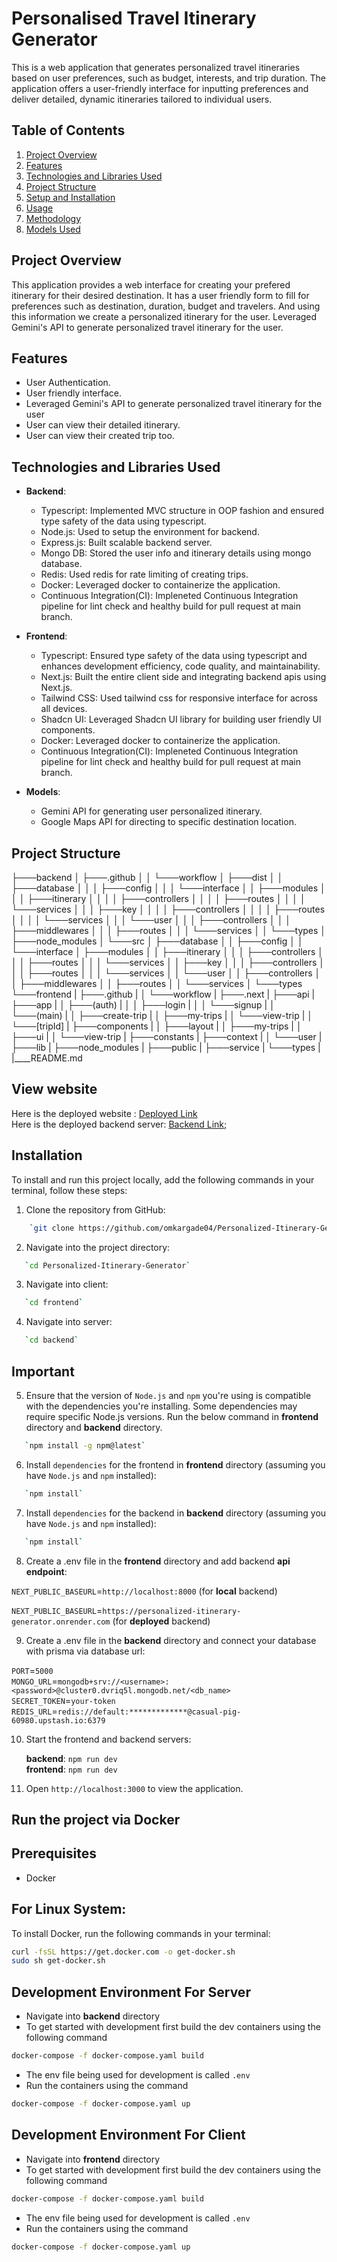 # Personalised Travel Itinerary Generator

This is a web application that generates personalized travel itineraries based on user preferences, such as budget, interests, and trip duration. The application offers a user-friendly interface for inputting preferences and deliver detailed, dynamic itineraries tailored to individual users.

## Table of Contents

1. [Project Overview](#project-overview)
2. [Features](#features)
3. [Technologies and Libraries Used](#technologies-and-libraries-used)
4. [Project Structure](#project-structure)
5. [Setup and Installation](#setup-and-installation)
6. [Usage](#usage)
7. [Methodology](#methodology)
8. [Models Used](#models-used)


## Project Overview

This application provides a web interface for creating your prefered itinerary for their desired destination. It has a user friendly form to fill for preferences such as destination, duration, budget and travelers. And using this information we create a personalized itinerary for the user. Leveraged Gemini's API to generate personalized travel itinerary for the user.

## Features

- User Authentication.
- User friendly interface.
- Leveraged Gemini's API to generate personalized travel itinerary for the user
- User can view their detailed itinerary.
- User can view their created trip too.

## Technologies and Libraries Used

- **Backend**:
  - Typescript: Implemented MVC structure in OOP fashion and ensured type safety of the data using typescript.
  - Node.js: Used to setup the environment for backend.
  - Express.js: Built scalable backend server.
  - Mongo DB: Stored the user info and itinerary details using mongo database.
  - Redis: Used redis for rate limiting of creating trips.
  - Docker: Leveraged docker to containerize the application.
  - Continuous Integration(CI): Impleneted Continuous Integration pipeline for lint check and healthy build for pull request at main branch.

- **Frontend**:
  - Typescript: Ensured type safety of the data using typescript and enhances development efficiency, code quality, and maintainability.
  - Next.js: Built the entire client side and integrating backend apis using Next.js.
  - Tailwind CSS: Used tailwind css for responsive interface for across all devices.
  - Shadcn UI: Leveraged Shadcn UI library for building user friendly UI components.
  - Docker: Leveraged docker to containerize the application.
  - Continuous Integration(CI): Impleneted Continuous Integration pipeline for lint check and healthy build for pull request at main branch.

- **Models**:
  - Gemini API for generating user personalized itinerary.
  - Google Maps API for directing to specific destination location.


## Project Structure


├───backend
│   ├───.github
│   │   └───workflow
│   ├───dist
│   │   ├───database
│   │   │   ├───config
│   │   │   └───interface
│   │   ├───modules
│   │   │   ├───itinerary
│   │   │   │   ├───controllers
│   │   │   │   ├───routes
│   │   │   │   └───services
│   │   │   ├───key
│   │   │   │   ├───controllers
│   │   │   │   ├───routes
│   │   │   │   └───services
│   │   │   └───user
│   │   │       ├───controllers
│   │   │       ├───middlewares
│   │   │       ├───routes
│   │   │       └───services
│   │   └───types
│   ├───node_modules
│   └───src
│       ├───database
│       │   ├───config
│       │   └───interface
│       ├───modules
│       │   ├───itinerary
│       │   │   ├───controllers
│       │   │   ├───routes
│       │   │   └───services
│       │   ├───key
│       │   │   ├───controllers
│       │   │   ├───routes
│       │   │   └───services
│       │   └───user
│       │       ├───controllers
│       │       ├───middlewares
│       │       ├───routes
│       │       └───services
│       └───types
└───frontend
|   ├───.github
|   │   └───workflow
|   ├───.next
|   ├───api
|   ├───app
|   │   ├───(auth)
|   │   │   ├───login
|   │   │   └───signup
|   │   └───(main)
|   │       ├───create-trip
|   │       ├───my-trips
|   │       └───view-trip
|   │           └───[tripId]
|   ├───components
|   │   ├───layout
|   │   ├───my-trips
|   │   ├───ui
|   │   └───view-trip
|   ├───constants
|   ├───context
|   │   └───user
|   ├───lib
|   ├───node_modules
|   ├───public
|   ├───service
|   └───types
|
|____README.md           


## View website

Here is the deployed website : [Deployed Link](https://personalized-itinerary-generator.vercel.app/)<br>
Here is the deployed backend server: [Backend Link](https://personalized-itinerary-generator.onrender.com/);

## Installation

To install and run this project locally, add the following commands in your terminal, follow these steps:

1. Clone the repository from GitHub:

```bash
    `git clone https://github.com/omkargade04/Personalized-Itinerary-Generator.git`
```

2. Navigate into the project directory:

```bash
   `cd Personalized-Itinerary-Generator`
```

3. Navigate into client:

```bash
   `cd frontend`
```

4. Navigate into server:

```bash
   `cd backend`
```

## Important

5. Ensure that the version of `Node.js` and `npm` you're using is compatible with the dependencies you're installing. Some dependencies may require specific Node.js versions.
   Run the below command in **frontend** directory and **backend** directory.

```bash
   `npm install -g npm@latest`
```

6. Install `dependencies` for the frontend in **frontend** directory (assuming you have `Node.js` and `npm` installed):

```bash
   `npm install`
```

7. Install `dependencies` for the backend in **backend** directory (assuming you have `Node.js` and `npm` installed):

```bash
   `npm install`
```

8. Create a .env file in the **frontend** directory and add backend **api endpoint**:

`NEXT_PUBLIC_BASEURL`=`http://localhost:8000` (for **local** backend)

`NEXT_PUBLIC_BASEURL`=`https://personalized-itinerary-generator.onrender.com` (for **deployed** backend)

9. Create a .env file in the **backend** directory and connect your database with prisma via database url:

`PORT`=`5000` <br>
`MONGO_URL`=`mongodb+srv://<username>:<password>@cluster0.dvriq5l.mongodb.net/<db_name>` <br>
`SECRET_TOKEN`=`your-token` <br>
`REDIS_URL`=`redis://default:*************@casual-pig-60980.upstash.io:6379` <br>

10. Start the frontend and backend servers:

    **backend**: `npm run dev`<br>
    **frontend**: `npm run dev`

11. Open `http://localhost:3000` to view the application.

## Run the project via **Docker**

## Prerequisites

- Docker

## For Linux System:

To install Docker, run the following commands in your terminal:

```bash
curl -fsSL https://get.docker.com -o get-docker.sh
sudo sh get-docker.sh
```

## Development Environment For Server

- Navigate into **backend** directory
- To get started with development first build the dev containers using the following command

```bash
docker-compose -f docker-compose.yaml build
```

- The env file being used for development is called `.env`
- Run the containers using the command

```bash
docker-compose -f docker-compose.yaml up
```

## Development Environment For Client

- Navigate into **frontend** directory
- To get started with development first build the dev containers using the following command

```bash
docker-compose -f docker-compose.yaml build
```

- The env file being used for development is called `.env`
- Run the containers using the command

```bash
docker-compose -f docker-compose.yaml up
```
